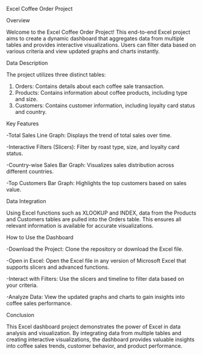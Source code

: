 Excel Coffee Order Project

Overview

Welcome to the Excel Coffee Order Project! This end-to-end Excel project aims to create a dynamic dashboard that aggregates data from multiple tables and provides interactive visualizations. Users can filter data based on various criteria and view updated graphs and charts instantly.


Data Description

The project utilizes three distinct tables:

1. Orders: Contains details about each coffee sale transaction.
2. Products: Contains information about coffee products, including type and size.
3. Customers: Contains customer information, including loyalty card status and country.


Key Features

-Total Sales Line Graph: Displays the trend of total sales over time.

-Interactive Filters (Slicers): Filter by roast type, size, and loyalty card status.

-Country-wise Sales Bar Graph: Visualizes sales distribution across different countries.

-Top Customers Bar Graph: Highlights the top customers based on sales value.


Data Integration

Using Excel functions such as XLOOKUP and INDEX, data from the Products and Customers tables are pulled into the Orders table. This ensures all relevant information is available for accurate visualizations.


How to Use the Dashboard

-Download the Project: Clone the repository or download the Excel file.

-Open in Excel: Open the Excel file in any version of Microsoft Excel that supports slicers and advanced functions.

-Interact with Filters: Use the slicers and timeline to filter data based on your criteria.

-Analyze Data: View the updated graphs and charts to gain insights into coffee sales performance.


Conclusion

This Excel dashboard project demonstrates the power of Excel in data analysis and visualization. By integrating data from multiple tables and creating interactive visualizations, the dashboard provides valuable insights into coffee sales trends, customer behavior, and product performance.
